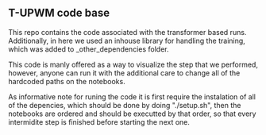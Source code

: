 ## T-UPWM code base

This repo contains the code associated with the transformer based runs. Additionally, in here we used an inhouse library for handling the training, which was added to _other_dependencies folder.

This code is manly offered as a way to visualize the step that we performed, however, anyone can run it with the additional care to change all of the hardcoded paths on the notebooks.

As informative note for runing the code it is first require the instalation of all of the depencies, which should be done by doing "./setup.sh", then the notebooks are ordered and should be executted by that order, so that every intermidite step is finished before starting the next one. 
